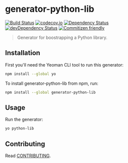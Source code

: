 # generator-python-lib

[![Build Status](https://travis-ci.org/hbetts/generator-python-lib.svg?branch=master)](https://travis-ci.org/hbetts/generator-python-lib)
[![codecov.io](https://codecov.io/github/hbetts/generator-python-lib/coverage.svg?branch=master)](https://codecov.io/github/hbetts/generator-python-lib?branch=master)
[![Dependency Status](https://david-dm.org/hbetts/generator-python-lib.svg)](https://david-dm.org/hbetts/generator-python-lib)
[![devDependency Status](https://david-dm.org/hbetts/generator-python-lib/dev-status.svg)](https://david-dm.org/hbetts/generator-python-lib#info=devDependencies)
[![Commitizen friendly](https://img.shields.io/badge/commitizen-friendly-brightgreen.svg)](http://commitizen.github.io/cz-cli/)

> Generator for boostrapping a Python library.

## Installation

First you'll need the Yeoman CLI tool to run this generator:

```bash
npm install --global yo
```

To install generator-python-lib from npm, run:

```bash
npm install --global generator-python-lib
```

## Usage

Run the generator:

```bash
yo python-lib
```

## Contributing

Read [CONTRIBUTING](CONTRIBUTING.md).

